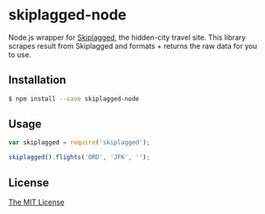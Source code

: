 
# skiplagged-node

Node.js wrapper for [Skiplagged](http://skiplagged.com), the hidden-city travel site. This library scrapes result from Skiplagged and formats + returns the raw data for you to use.

## Installation 
```sh
$ npm install --save skiplagged-node 
```

## Usage
```javascript
var skiplagged = require('skiplagged');

skiplagged().flights('ORD', 'JFK', '');
```

## License 

[The MIT License](LICENSE)
